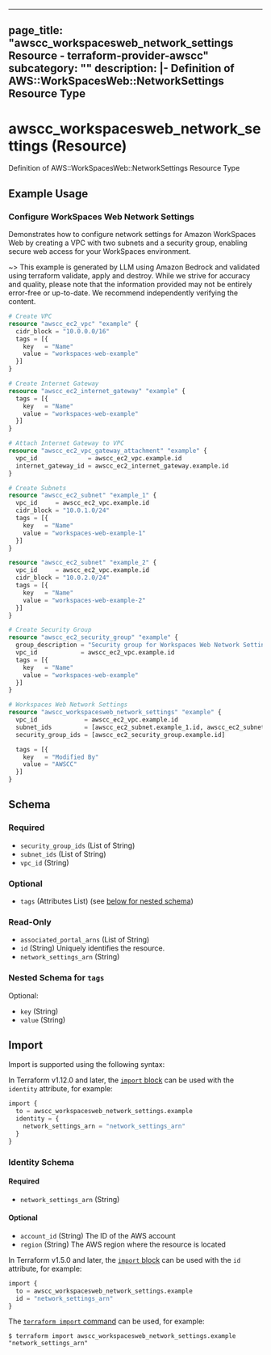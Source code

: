 
---
page_title: "awscc_workspacesweb_network_settings Resource - terraform-provider-awscc"
subcategory: ""
description: |-
  Definition of AWS::WorkSpacesWeb::NetworkSettings Resource Type
---

# awscc_workspacesweb_network_settings (Resource)

Definition of AWS::WorkSpacesWeb::NetworkSettings Resource Type

## Example Usage

### Configure WorkSpaces Web Network Settings

Demonstrates how to configure network settings for Amazon WorkSpaces Web by creating a VPC with two subnets and a security group, enabling secure web access for your WorkSpaces environment.

~> This example is generated by LLM using Amazon Bedrock and validated using terraform validate, apply and destroy. While we strive for accuracy and quality, please note that the information provided may not be entirely error-free or up-to-date. We recommend independently verifying the content.

```terraform
# Create VPC
resource "awscc_ec2_vpc" "example" {
  cidr_block = "10.0.0.0/16"
  tags = [{
    key   = "Name"
    value = "workspaces-web-example"
  }]
}

# Create Internet Gateway
resource "awscc_ec2_internet_gateway" "example" {
  tags = [{
    key   = "Name"
    value = "workspaces-web-example"
  }]
}

# Attach Internet Gateway to VPC
resource "awscc_ec2_vpc_gateway_attachment" "example" {
  vpc_id              = awscc_ec2_vpc.example.id
  internet_gateway_id = awscc_ec2_internet_gateway.example.id
}

# Create Subnets
resource "awscc_ec2_subnet" "example_1" {
  vpc_id     = awscc_ec2_vpc.example.id
  cidr_block = "10.0.1.0/24"
  tags = [{
    key   = "Name"
    value = "workspaces-web-example-1"
  }]
}

resource "awscc_ec2_subnet" "example_2" {
  vpc_id     = awscc_ec2_vpc.example.id
  cidr_block = "10.0.2.0/24"
  tags = [{
    key   = "Name"
    value = "workspaces-web-example-2"
  }]
}

# Create Security Group
resource "awscc_ec2_security_group" "example" {
  group_description = "Security group for Workspaces Web Network Settings"
  vpc_id            = awscc_ec2_vpc.example.id
  tags = [{
    key   = "Name"
    value = "workspaces-web-example"
  }]
}

# Workspaces Web Network Settings
resource "awscc_workspacesweb_network_settings" "example" {
  vpc_id             = awscc_ec2_vpc.example.id
  subnet_ids         = [awscc_ec2_subnet.example_1.id, awscc_ec2_subnet.example_2.id]
  security_group_ids = [awscc_ec2_security_group.example.id]

  tags = [{
    key   = "Modified By"
    value = "AWSCC"
  }]
}
```

<!-- schema generated by tfplugindocs -->
## Schema

### Required

- `security_group_ids` (List of String)
- `subnet_ids` (List of String)
- `vpc_id` (String)

### Optional

- `tags` (Attributes List) (see [below for nested schema](#nestedatt--tags))

### Read-Only

- `associated_portal_arns` (List of String)
- `id` (String) Uniquely identifies the resource.
- `network_settings_arn` (String)

<a id="nestedatt--tags"></a>
### Nested Schema for `tags`

Optional:

- `key` (String)
- `value` (String)

## Import

Import is supported using the following syntax:

In Terraform v1.12.0 and later, the [`import` block](https://developer.hashicorp.com/terraform/language/import) can be used with the `identity` attribute, for example:

```terraform
import {
  to = awscc_workspacesweb_network_settings.example
  identity = {
    network_settings_arn = "network_settings_arn"
  }
}
```

<!-- schema generated by tfplugindocs -->
### Identity Schema

#### Required

- `network_settings_arn` (String)

#### Optional

- `account_id` (String) The ID of the AWS account
- `region` (String) The AWS region where the resource is located

In Terraform v1.5.0 and later, the [`import` block](https://developer.hashicorp.com/terraform/language/import) can be used with the `id` attribute, for example:

```terraform
import {
  to = awscc_workspacesweb_network_settings.example
  id = "network_settings_arn"
}
```

The [`terraform import` command](https://developer.hashicorp.com/terraform/cli/commands/import) can be used, for example:

```shell
$ terraform import awscc_workspacesweb_network_settings.example "network_settings_arn"
```
